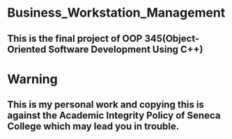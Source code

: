 # Business_Workstation_Management

## This is the final project of OOP 345(Object-Oriented Software Development Using C++)

# Warning

## This is my personal work and copying this is against the Academic Integrity Policy of Seneca College which may lead you in trouble.
